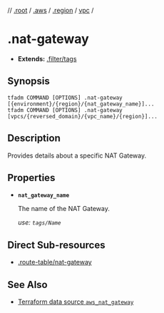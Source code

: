 // [.root] / [.aws] / [.region] / [vpc] /

# .nat-gateway

- **Extends:** [.filter/tags](../../../.tfadm/resources/.filter/tags.md)

## Synopsis

```
tfadm COMMAND [OPTIONS] .nat-gateway [{environment}/{region}/{nat_gateway_name}]...
tfadm COMMAND [OPTIONS] .nat-gateway [vpcs/{reversed_domain}/{vpc_name}/{region}]...
```

## Description

Provides details about a specific NAT Gateway.

## Properties

- **`nat_gateway_name`**

  The name of the NAT Gateway.

  *use: `tags/Name`*

## Direct Sub-resources

- [.route-table/nat-gateway](.route-table/nat-gateway.md)

## See Also

- [Terraform data source `aws_nat_gateway`](https://registry.terraform.io/providers/hashicorp/aws/latest/docs/data-sources/nat_gateway)

[.aws]: ../../../.tfadm/resources/README.md
[.region]: ../../../.tfadm/resources/.region.md
[.root]: ../../../../.tfadm/resources/README.md
[vpc]: vpc.md
